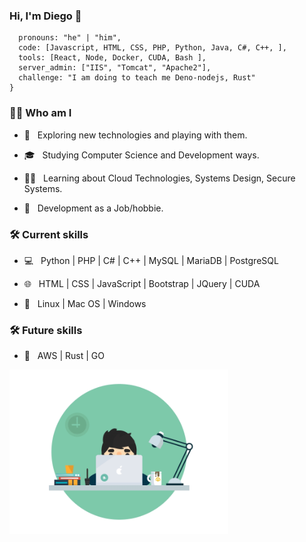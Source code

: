 ### Hi, I'm Diego 👋

```const dantesc = {
  pronouns: "he" | "him",
  code: [Javascript, HTML, CSS, PHP, Python, Java, C#, C++, ],
  tools: [React, Node, Docker, CUDA, Bash ],
  server_admin: ["IIS", "Tomcat", "Apache2"],
  challenge: "I am doing to teach me Deno-nodejs, Rust"
}
```

<h3> 👨‍🦰 Who am I</h3>

- 🤔 &nbsp; Exploring new technologies and playing with them.

- 🎓 &nbsp; Studying Computer Science and Development ways.

- 🧑‍💻 &nbsp; Learning about Cloud Technologies, Systems Design, Secure Systems.

- 🤖 &nbsp; Development as a Job/hobbie.


<h3>🛠 Current skills</h3>

- 💻 &nbsp; Python | PHP | C# | C++ | MySQL | MariaDB | PostgreSQL

- 🌐 &nbsp; HTML | CSS | JavaScript | Bootstrap | JQuery | CUDA

- 🤖 &nbsp; Linux | Mac OS | Windows 


<h3>🛠 Future skills</h3>

- 🔧 &nbsp; AWS | Rust  | GO 


<img src="https://github.com/nirala69/nirala69/blob/master/70804f7e25b11f29db904f2fa7b4cd9d.gif" width="350">


<!--
**dantesc/dantesc** is a ✨ _special_ ✨ repository because its `README.md` (this file) appears on your GitHub profile.

Here are some ideas to get you started:

- 🔭 I’m currently working on ...
- 🌱 I’m currently learning ...
- 👯 I’m looking to collaborate on ...
- 🤔 I’m looking for help with ...
- 💬 Ask me about ...
- 📫 How to reach me: ...
- 😄 Pronouns: ...
- ⚡ Fun fact: ...
-->
